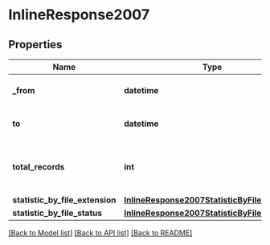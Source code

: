 # InlineResponse2007

## Properties
Name | Type | Description | Notes
------------ | ------------- | ------------- | -------------
**_from** | **datetime** | The queried start date. | [optional] 
**to** | **datetime** | The queried end date. | [optional] 
**total_records** | **int** | The total number of returned meeting records. | [optional] 
**statistic_by_file_extension** | [**InlineResponse2007StatisticByFileExtension**](InlineResponse2007StatisticByFileExtension.md) |  | [optional] 
**statistic_by_file_status** | [**InlineResponse2007StatisticByFileStatus**](InlineResponse2007StatisticByFileStatus.md) |  | [optional] 

[[Back to Model list]](../README.md#documentation-for-models) [[Back to API list]](../README.md#documentation-for-api-endpoints) [[Back to README]](../README.md)

